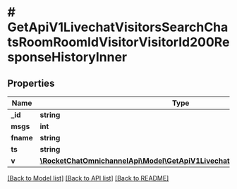 # # GetApiV1LivechatVisitorsSearchChatsRoomRoomIdVisitorVisitorId200ResponseHistoryInner

## Properties

Name | Type | Description | Notes
------------ | ------------- | ------------- | -------------
**_id** | **string** |  | [optional]
**msgs** | **int** |  | [optional]
**fname** | **string** |  | [optional]
**ts** | **string** |  | [optional]
**v** | [**\RocketChatOmnichannelApi\Model\GetApiV1LivechatRoom200ResponseRoomV**](GetApiV1LivechatRoom200ResponseRoomV.md) |  | [optional]

[[Back to Model list]](../../README.md#models) [[Back to API list]](../../README.md#endpoints) [[Back to README]](../../README.md)
